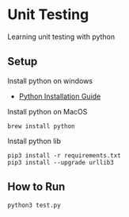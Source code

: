 # Unit Testing
Learning unit testing with python

## Setup
Install python on windows
- [Python Installation Guide](https://www.digitalocean.com/community/tutorials/install-python-windows-10)

Install python on MacOS
```
brew install python
```

Install python lib
```
pip3 install -r requirements.txt
pip3 install --upgrade urllib3
```

## How to Run
```
python3 test.py
```